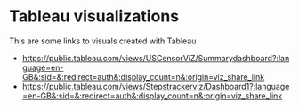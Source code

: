# Tableau visualizations

This are some links to visuals created with Tableau
- https://public.tableau.com/views/USCensorViZ/Summarydashboard?:language=en-GB&:sid=&:redirect=auth&:display_count=n&:origin=viz_share_link
- https://public.tableau.com/views/Stepstrackerviz/Dashboard1?:language=en-GB&:sid=&:redirect=auth&:display_count=n&:origin=viz_share_link
